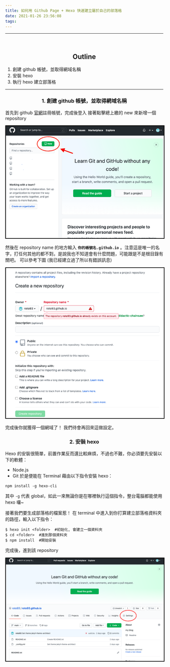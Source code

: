 ```yaml
---
title: 如何用 Github Page + Hexo 快速建立屬於自己的部落格
date: 2021-01-26 23:56:08
tags:
---
```


---
 
&nbsp;
## <center>Outline</center> ##

1. 創建 github 帳號，並取得網域名稱
2. 安裝 hexo
3. 執行 hexo 建立部落格
---

### <center>1. 創建 github 帳號，並取得網域名稱</center> ###
首先到 github [官網](https://github.com 'github官網')註冊帳號，完成後登入
接著點擊總上繳的 new 來新增一個 repository

<img src="2/create_repository.png" width='600' style="border:2px black solid;">

然後在 repository name 的地方輸入 **`你的帳號名.github.io`** 。注意這是唯一的名字，打任何其他的都不對。是說我也不知道會有什麼問題，可能跟是不是根目錄有關吧。
可以參考下圖 (我已經建立過了所以有錯誤訊息)

<img src="2/set_repository.png" width='600' style="border:2px black solid;">

完成後你就獲得一個網域了！ 我們待會再回來這做設定。

### <center>2. 安裝 hexo</center> ###
Hexo 的安裝很簡單，前置作業反而還比較麻煩，不過也不難，你必須要先安裝以下的軟體：
- Node.js
- Git
於是便能在 Terminal 藉由以下指令安裝 hexo：

```
npm install -g hexo-cli 
```

其中 `-g` 代表 global，如此一來無論你是在哪裡執行這個指令，整台電腦都能使用 hexo 囉~

接著我們要生成部落格的檔案惹！
在 terminal 中進入到你打算建立部落格資料夾的路徑，輸入以下指令：
```
$ hexo init <folder>  #初始化, 會建立一個資料夾
$ cd <folder>  #進到那個資料夾
$ npm install  #開始安裝
```








完成後，進到該 repository 

<img src="2/click_setting.png" width='600' style="border:2px black solid;">

